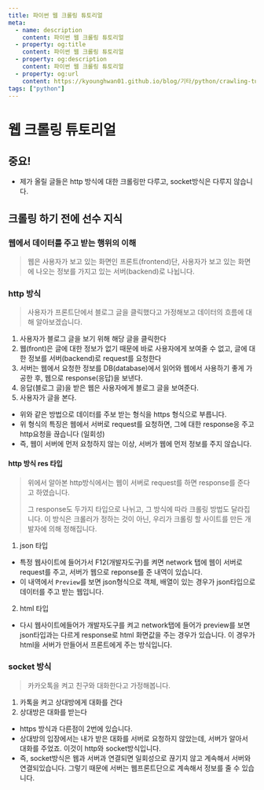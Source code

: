```yaml
---
title: 파이썬 웹 크롤링 튜토리얼
meta:
  - name: description
    content: 파이썬 웹 크롤링 튜토리얼
  - property: og:title
    content: 파이썬 웹 크롤링 튜토리얼
  - property: og:description
    content: 파이썬 웹 크롤링 튜토리얼
  - property: og:url
    content: https://kyounghwan01.github.io/blog/기타/python/crawling-tutorial/
tags: ["python"]
---
```


# 웹 크롤링 튜토리얼

## 중요!

- 제가 올릴 글들은 http 방식에 대한 크롤링만 다루고, socket방식은 다루지 않습니다.

## 크롤링 하기 전에 선수 지식

### 웹에서 데이터를 주고 받는 행위의 이해

> 웹은 사용자가 보고 있는 화면인 프론트(frontend)단, 사용자가 보고 있는 화면에 나오는 정보를 가지고 있는 서버(backend)로 나뉩니다.

### http 방식

> 사용자가 프론트단에서 블로그 글을 클릭했다고 가정해보고 데이터의 흐름에 대해 알아보겠습니다.

1. 사용자가 블로그 글을 보기 위해 해당 글을 클릭한다
2. 웹(front)은 글에 대한 정보가 없기 때문에 바로 사용자에게 보여줄 수 없고, 글에 대한 정보를 서버(backend)로 request를 요청한다
3. 서버는 웹에서 요청한 정보를 DB(database)에서 읽어와 웹에서 사용하기 좋게 가공한 후, 웹으로 response(응답)을 보낸다.
4. 응답(블로그 글)을 받은 웹은 사용자에게 블로그 글을 보여준다.
5. 사용자가 글을 본다.

- 위와 같은 방법으로 데이터를 주보 받는 형식을 https 형식으로 부릅니다.
- 위 형식의 특징은 웹에서 서버로 request를 요청하면, 그에 대한 response응 주고 http요청을 끊습니다 (일회성)
- 즉, 웹이 서버에 먼저 요청하지 않는 이상, 서버가 웹에 먼저 정보를 주지 않습니다.

#### http 방식 res 타입

> 위에서 알아본 http방식에서는 웹이 서버로 request를 하면 response를 준다고 하였습니다.
>
> 그 response도 두가지 타입으로 나뉘고, 그 방식에 따라 크롤링 방법도 달라집니다. 이 방식은 크롤러가 정하는 것이 아닌, 우리가 크롤링 할 사이트를 만든 개발자에 의해 정해집니다.

1. json 타입

- 특정 웹사이트에 들어가서 F12(개발자도구)를 켜면 network 탭에 웹이 서버로 request를 주고, 서버가 웹으로 reponse를 준 내역이 있습니다.
- 이 내역에서 `Preview`를 보면 json형식으로 객체, 배열이 있는 경우가 json타입으로 데이터를 주고 받는 웹입니다.

2. html 타입

- 다시 웹사이트에들어가 개발자도구를 켜고 network탭에 들어가 preview를 보면 json타입과는 다르게 response로 html 화면값을 주는 경우가 있습니다. 이 경우가 html을 서버가 만들어서 프론트에게 주는 방식입니다.

### socket 방식

> 카카오톡을 켜고 친구와 대화한다고 가정해봅니다.

1. 카톡을 켜고 상대방에게 대화를 건다
2. 상대방은 대화를 받는다

- https 방식과 다른점이 2번에 있습니다.
- 상대방의 입장에서는 내가 받은 대화를 서버로 요청하지 않았는데, 서버가 알아서 대화를 주었죠. 이것이 http와 socket방식입니다.
- 즉, socket방식은 웹과 서버과 연결되면 일회성으로 끊기지 않고 계속해서 서버와 연결되있습니다. 그렇기 때문에 서버는 웹프론트단으로 계속해서 정보를 줄 수 있습니다.

<TagLinks />

<Disqus />
